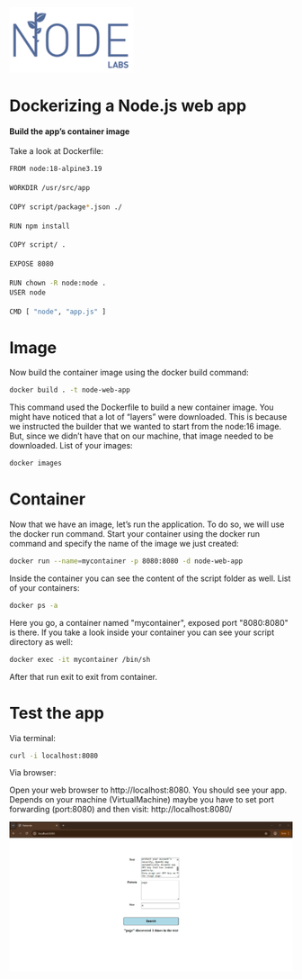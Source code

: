 ![Node.js web app](thumbnail.png)
# Dockerizing a Node.js web app
#### Build the app’s container image
Take a look at Dockerfile:
```bash
FROM node:18-alpine3.19

WORKDIR /usr/src/app

COPY script/package*.json ./

RUN npm install

COPY script/ .

EXPOSE 8080

RUN chown -R node:node .
USER node

CMD [ "node", "app.js" ]

```
# Image
Now build the container image using the docker build command:
```bash
docker build . -t node-web-app

```
This command used the Dockerfile to build a new container image. You might have noticed that a lot of “layers” were downloaded.
This is because we instructed the builder that we wanted to start from the node:16 image.
But, since we didn’t have that on our machine, that image needed to be downloaded.
List of your images:
```bash
docker images
```
# Container
Now that we have an image, let’s run the application. To do so, we will use the docker run command.
Start your container using the docker run command and specify the name of the image we just created:
```bash
docker run --name=mycontainer -p 8080:8080 -d node-web-app 
```
Inside the container you can see the content of the script folder as well.
List of your containers:
```bash
docker ps -a
```
Here you go, a container named "mycontainer", exposed port "8080:8080" is there.
If you take a look inside your container you can see your script directory as well:

```bash
docker exec -it mycontainer /bin/sh
```

After that run exit to exit from container.

# Test the app
Via terminal:
```bash
curl -i localhost:8080
```
Via browser:

Open your web browser to http://localhost:8080. You should see your app.
Depends on your machine (VirtualMachine) maybe you have to set port forwarding (port:8080)
and then visit: http://localhost:8080/

![app](app.JPG)


